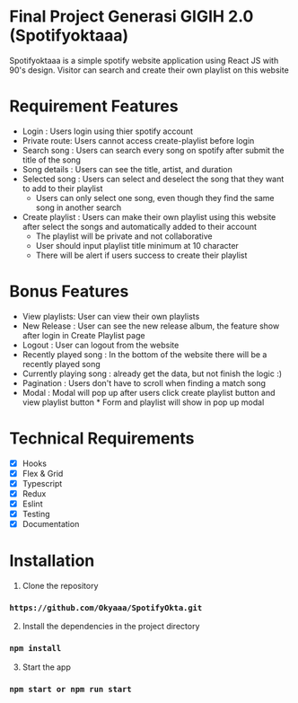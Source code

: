 # Final Project Generasi GIGIH 2.0 (Spotifyoktaaa)

Spotifyoktaaa is a  simple spotify website application using React JS with 90's design. Visitor can search and create their own playlist on this website

# Requirement Features
  * Login : Users login using thier spotify account
  * Private route:  Users cannot access create-playlist before login
  * Search song : Users can search every song on spotify after submit the title of the song
  * Song details : Users can see the title, artist, and duration
  * Selected song : Users can select and deselect the song that they want to add to their playlist
    * Users can only select one song, even though they find the same song in another search
  * Create playlist : Users can make their own playlist using this website after select the songs and automatically added to their account
    * The playlist will be private and not collaborative
    * User should input playlist title minimum at 10 character
    * There will be alert if users success to create their playlist
  # Bonus Features
  *  View playlists: User can view their own playlists
  *  New Release : User can see the new release album, the feature show after login in Create Playlist page
  *  Logout : User can logout from the website
  *  Recently played song : In the bottom of the website there will be a recently played song
  *  Currently playing song : already get the data, but not finish the logic  :)
  *  Pagination : Users don't have to scroll when finding a match song
  *  Modal : Modal will pop up after users click create playlist button and view playlist button
    * Form and playlist will show in pop up modal
# Technical Requirements
- [x] Hooks
- [x] Flex & Grid
- [x] Typescript
- [x] Redux
- [x] Eslint
- [x] Testing
- [x] Documentation

# Installation
1. Clone the repository
### `https://github.com/Okyaaa/SpotifyOkta.git`
2. Install the dependencies in the project directory
### `npm install`
3. Start the app
### `npm start or npm run start`

